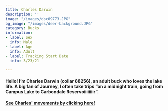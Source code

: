 ```yaml
---
title: Charles Darwin
description: ''
image: "/images/dsc09773.JPG"
bg_image: "/images/deer-background.JPG"
category: Bucks
information:
- label: Sex
  info: Male
- label: Age
  info: Adult
- label: Tracking Start Date
  info: 3/23/21

---
```

#### Hello! I’m Charles Darwin (collar 88256), an adult buck who loves the lake life. A big fan of Journey, I often take trips “on a midnight train, going from Campus Lake to Carbondale Reservoiiiiiiiir”.

#### [See Charles' movements by clicking here!](ID_88256.html)